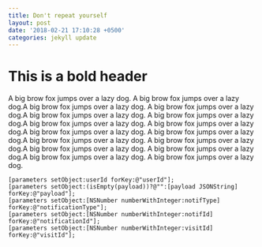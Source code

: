 ```yaml
---
title: Don't repeat yourself
layout: post
date: '2018-02-21 17:10:28 +0500'
categories: jekyll update
---
```


# **This is a bold header**

A big brow fox jumps over a lazy dog. A big brow fox jumps over a lazy dog.A big brow fox jumps over a lazy dog. A big brow fox jumps over a lazy dog.A big brow fox jumps over a lazy dog. A big brow fox jumps over a lazy dog.A big brow fox jumps over a lazy dog. A big brow fox jumps over a lazy dog.A big brow fox jumps over a lazy dog. A big brow fox jumps over a lazy dog.A big brow fox jumps over a lazy dog. A big brow fox jumps over a lazy dog.A big brow fox jumps over a lazy dog. A big brow fox jumps over a lazy dog.A big brow fox jumps over a lazy dog. A big brow fox jumps over a lazy dog.

```
[parameters setObject:userId forKey:@"userId"];
[parameters setObject:(isEmpty(payload))?@"":[payload JSONString] forKey:@"payload"];
[parameters setObject:[NSNumber numberWithInteger:notifType] forKey:@"notificationType"];
[parameters setObject:[NSNumber numberWithInteger:notifId] forKey:@"notificationId"];
[parameters setObject:[NSNumber numberWithInteger:visitId] forKey:@"visitId"];
```